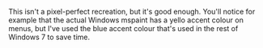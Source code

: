 This isn't a pixel-perfect recreation, but it's good enough.
You'll notice for example that the actual Windows mspaint has a yello accent colour on menus, but I've used the blue accent colour that's used in the rest of Windows 7 to save time.